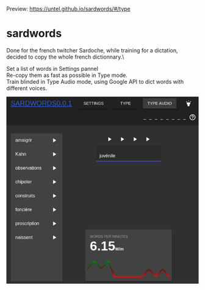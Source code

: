 Preview: https://untel.github.io/sardwords/#/type

# sardwords
Done for the french twitcher Sardoche, while training for a dictation, decided to copy the whole french dictionnary.\

Set a list of words in Settings pannel\
Re-copy them as fast as possible in Type mode.\
Train blinded in Type Audio mode, using Google API to dict words with different voices.

![sardwords](https://raw.githubusercontent.com/untel/sardwords/master/demo_sardwords.png)

